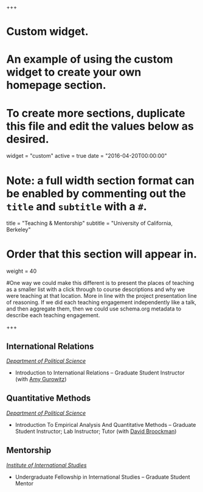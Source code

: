 +++
# Custom widget.
# An example of using the custom widget to create your own homepage section.
# To create more sections, duplicate this file and edit the values below as desired.
widget = "custom"
active = true
date = "2016-04-20T00:00:00"

# Note: a full width section format can be enabled by commenting out the `title` and `subtitle` with a `#`.
title = "Teaching & Mentorship"
subtitle = "University of California, Berkeley"


# Order that this section will appear in.
weight = 40

#One way we could make this different is to present the places of teaching as a smaller list with a click through to course descriptions and why we were teaching at that location. More in line with the project presentation line of reasoning. If we did each teaching engagement independently like a talk, and then aggregate them, then we could use schema.org metadata to describe each teaching engagement.

+++
<h2>International Relations</h2>


_[Department of Political Science](https://polisci.berkeley.edu/node/3335)_

+ Introduction to International Relations – Graduate Student Instructor (with [Amy Gurowitz](https://polisci.berkeley.edu/people/person/amy-gurowitz))


<h2>Quantitative Methods</h2>


_[Department of Political Science](https://polisci.berkeley.edu/course/introduction-empirical-analysis-and-quantitative-methods-32)_

+ Introduction To Empirical Analysis And Quantitative Methods – Graduate Student Instructor; Lab Instructor; Tutor (with [David Broockman](https://polisci.berkeley.edu/people/person/david-edward-broockman))


<h2>Mentorship</h2>


_[Institute of International Studies](https://iis.berkeley.edu/fellowships-grants/undergraduate-fellowship-international-studies)_

+ Undergraduate Fellowship in International Studies – Graduate Student Mentor
